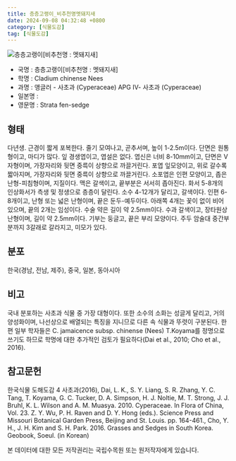 ```yaml
---
title: 층층고랭이_비추천명멧돼지새
date: 2024-09-08 04:32:48 +0800
category: [식물도감]
tag: [식물도감]
---
```




![층층고랭이[비추천명 : 멧돼지새]](/fileUpload/plants/basic/Cyperaceae/Cladium/24098/24098_20160803133352656files_th2.jpg)
- 국명 : 층층고랭이[비추천명 : 멧돼지새]
- 학명 : Cladium chinense Nees
- 과명 : 앵글러 - 사초과 (Cyperaceae) APG Ⅳ- 사초과 (Cyperaceae)
- 일본명 : 
- 영문명 : Strata fen-sedge


## 형태
다년생. 근경이 짧게 포복한다. 줄기 모여나고, 곧추서며, 높이 1-2.5m이다. 단면은 원통형이고, 마디가 많다. 잎 경생엽이고, 엽설은 없다. 엽신은 너비 8-10mm이고, 단면은 V자형이며, 가장자리와 뒷면 중륵이 상향으로 까끌거린다. 포엽 잎모양이고, 위로 갈수록 짧아지며, 가장자리와 뒷면 중륵이 상향으로 까끌거린다. 소포엽은 인편 모양이고, 좁은 난형-피침형이며, 지질이다. 맥은 갈색이고, 끝부분은 서서히 좁아진다. 화서 5-8개의 인상화서가 측생 및 정생으로 층층이 달린다. 소수 4-12개가 달리고, 갈색이다. 인편 6-8개이고, 난형 또는 넓은 난형이며, 끝은 둔두-예두이다. 아래쪽 4개는 꽃이 없이 비어 있으며, 끝의 2개는 임성이다. 수술 약은 길이 약 2.5mm이다. 수과 갈색이고, 장타원상 난형이며, 길이 약 2.5mm이다. 기부는 둥글고, 끝은 부리 모양이다. 주두 암술대 중간부분까지 3갈래로 갈라지고, 미모가 있다.
## 분포
한국(경남, 전남, 제주), 중국, 일본, 동아시아
## 비고
국내 분포하는 사초과 식물 중 가장 대형이다. 또한 소수의 소화는 성글게 달리고, 거의 양성화이며, 나선상으로 배열되는 특징을 지니므로 다른 속 식물과 뚜렷이 구분된다. 한편 일부 학자들은 C. jamaicence subsp. chinense (Nees) T.Koyama를 정명으로 쓰기도 하므로 학명에 대한 추가적인 검토가 필요하다(Dai et al., 2010; Cho et al., 2016).
## 참고문헌
한국식물 도해도감 4 사초과(2016), Dai, L. K., S. Y. Liang, S. R. Zhang, Y. C. Tang, T. Koyama, G. C. Tucker, D. A. Simpson, H. J. Noltie, M. T. Strong, J. J. Bruhl, K. L. Wilson and A. M. Muasya. 2010. Cyperaceae. In Flora of China, Vol. 23. Z. Y. Wu, P. H. Raven and D. Y. Hong (eds.). Science Press and Missouri Botanical Garden Press, Beijing and St. Louis. pp. 164-461., Cho, Y. H., J. H. Kim and S. H. Park. 2016. Grasses and Sedges in South Korea. Geobook, Soeul. (in Korean)






본 데이터에 대한 모든 저작권리는 국립수목원 또는 원저작자에게 있습니다.
